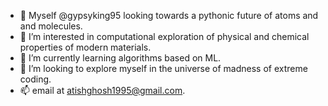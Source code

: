 - 👋 Myself @gypsyking95 looking towards a pythonic future of atoms and and molecules.
- 👀 I’m interested in computational exploration of physical and chemical properties of modern materials.
- 🌱 I’m currently learning algorithms based on ML.
- 💞️ I’m looking to explore myself in the universe of madness of extreme coding.
- 📫 email at atishghosh1995@gmail.com.

<!---
gypsyking95/gypsyking95 is a ✨ special ✨ repository because its `README.md` (this file) appears on your GitHub profile.
You can click the Preview link to take a look at your changes.
--->
